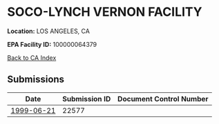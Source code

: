 # SOCO-LYNCH VERNON FACILITY

**Location:** LOS ANGELES, CA

**EPA Facility ID:** 100000064379

[Back to CA Index](../../index.md)

## Submissions

| Date | Submission ID | Document Control Number |
|------|--------------|-------------------------|
| [1999-06-21](submissions/22577.md) | 22577 |  |
